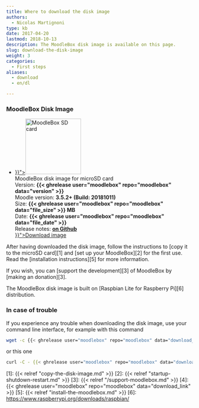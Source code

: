 ```yaml
---
title: Where to download the disk image
authors:
  - Nicolas Martignoni
type: kb
date: 2017-04-20
lastmod: 2018-10-13
description: The MoodleBox disk image is available on this page.
slug: download-the-disk-image
weight: 3
categories:
  - First steps
aliases:
  - download
  - en/dl

---
```

### MoodleBox Disk Image

<ul class="downloads">
  <li>
  <div class="image-icon">
    <a class="piwik_download" href="{{< ghrelease user="moodlebox" repo="moodlebox" data="download_link" >}}"><img alt="MoodleBox SD card" src="/img/media/moodlebox-sdcard.png" width="150" height="150"></a>
  </div>
  <div class="image-info">
    <div class="image-description">
      MoodleBox disk image for microSD card
    </div>
    <div class="image-details">
      Version: <strong>{{< ghrelease user="moodlebox" repo="moodlebox" data="version" >}}</strong>
    </div>
    <div class="image-details">
      Moodle version: <strong>3.5.2+ (Build: 20181011)</strong>
    </div>
    <div class="image-details">
      Size: <strong>{{< ghrelease user="moodlebox" repo="moodlebox" data="file_size" >}} MB</strong>
    </div>
    <div class="image-details">
      Date: <strong>{{< ghrelease user="moodlebox" repo="moodlebox" data="file_date" >}}</strong>
    </div>
    <div class="image-details">
      Release notes: <strong><a href="https://github.com/moodlebox/moodlebox/blob/master/CHANGELOG.md" target="_blank">on Github</a></strong>
    </div>
    <div class="image-download-links">
      <a class="btn dl-zip piwik_download" href="{{< ghrelease user="moodlebox" repo="moodlebox" data="download_link" >}}"><i class="fa fa-download"></i>Download image</a>
    </div>
 </div>
 </li>
</ul>

After having downloaded the disk image, follow the instructions to [copy it to the microSD card][1] and [set up your MoodleBox][2] for the first use. Read the [installation instructions][5] for more information.

If you wish, you can [support the development][3] of MoodleBox by [making an donation][3].

The MoodleBox disk image is built on [Raspbian Lite for Raspberry Pi][6] distribution.

### In case of trouble

If you experience any trouble when downloading the disk image, use your command line interface, for example with this command

```bash
wget -c {{< ghrelease user="moodlebox" repo="moodlebox" data="download_link" >}}
```

or this one

```bash
curl -C - {{< ghrelease user="moodlebox" repo="moodlebox" data="download_link" >}}
```

 [1]: {{< relref "copy-the-disk-image.md" >}}
 [2]: {{< relref "startup-shutdown-restart.md" >}}
 [3]: {{< relref "/support-moodlebox.md" >}}
 [4]: {{< ghrelease user="moodlebox" repo="moodlebox" data="download_link" >}}
 [5]: {{< relref "install-the-moodlebox.md" >}}
 [6]: https://www.raspberrypi.org/downloads/raspbian/
